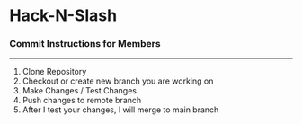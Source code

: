 # Hack-N-Slash

### Commit Instructions for Members
---
1. Clone Repository
2. Checkout or create new branch you are working on
3. Make Changes / Test Changes
4. Push changes to remote branch
5. After I test your changes, I will merge to main branch